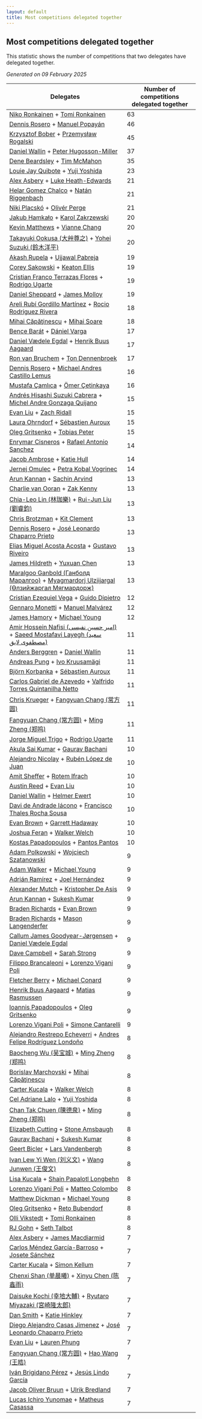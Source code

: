 ```yaml
---
layout: default
title: Most competitions delegated together
---
```

## Most competitions delegated together
This statistic shows the number of competitions that two delegates have delegated together.

*Generated on 09 February 2025*

| Delegates | Number of competitions delegated together |
| --- | --- |
| [Niko Ronkainen](https://www.worldcubeassociation.org/persons/2010RONK01) + [Tomi Ronkainen](https://www.worldcubeassociation.org/persons/2012RONK01) | 63 |
| [Dennis Rosero](https://www.worldcubeassociation.org/persons/2010ROSE03) + [Manuel Popayán](https://www.worldcubeassociation.org/persons/2017POPA01) | 46 |
| [Krzysztof Bober](https://www.worldcubeassociation.org/persons/2013BOBE01) + [Przemysław Rogalski](https://www.worldcubeassociation.org/persons/2013ROGA02) | 45 |
| [Daniel Wallin](https://www.worldcubeassociation.org/persons/2013WALL03) + [Peter Hugosson-Miller](https://www.worldcubeassociation.org/persons/2021HUGO01) | 37 |
| [Dene Beardsley](https://www.worldcubeassociation.org/persons/2009BEAR01) + [Tim McMahon](https://www.worldcubeassociation.org/persons/2009MCMA01) | 35 |
| [Louie Jay Quibote](https://www.worldcubeassociation.org/persons/2012QUIB01) + [Yuji Yoshida](https://www.worldcubeassociation.org/persons/2015YOSH01) | 23 |
| [Alex Asbery](https://www.worldcubeassociation.org/persons/2013ASBE01) + [Luke Heath-Edwards](https://www.worldcubeassociation.org/persons/2018HEAT01) | 21 |
| [Helar Gomez Chalco](https://www.worldcubeassociation.org/persons/2015CHAL01) + [Natán Riggenbach](https://www.worldcubeassociation.org/persons/2011RIGG03) | 21 |
| [Niki Placskó](https://www.worldcubeassociation.org/persons/2008PLAC01) + [Olivér Perge](https://www.worldcubeassociation.org/persons/2007PERG01) | 21 |
| [Jakub Hamkało](https://www.worldcubeassociation.org/persons/2018HAMK01) + [Karol Zakrzewski](https://www.worldcubeassociation.org/persons/2014ZAKR01) | 20 |
| [Kevin Matthews](https://www.worldcubeassociation.org/persons/2010MATT02) + [Vianne Chang](https://www.worldcubeassociation.org/persons/2017CHAN47) | 20 |
| [Takayuki Ookusa (大艸尊之)](https://www.worldcubeassociation.org/persons/2006OOKU01) + [Yohei Suzuki (鈴木洋平)](https://www.worldcubeassociation.org/persons/2006SUZU03) | 20 |
| [Akash Rupela](https://www.worldcubeassociation.org/persons/2012RUPE01) + [Ujjawal Pabreja](https://www.worldcubeassociation.org/persons/2015PABR01) | 19 |
| [Corey Sakowski](https://www.worldcubeassociation.org/persons/2011SAKO01) + [Keaton Ellis](https://www.worldcubeassociation.org/persons/2012ELLI01) | 19 |
| [Cristian Franco Terrazas Flores](https://www.worldcubeassociation.org/persons/2015FLOR04) + [Rodrigo Ugarte](https://www.worldcubeassociation.org/persons/2015UGAR01) | 19 |
| [Daniel Sheppard](https://www.worldcubeassociation.org/persons/2009SHEP01) + [James Molloy](https://www.worldcubeassociation.org/persons/2011MOLL01) | 19 |
| [Areli Rubí Gordillo Martínez](https://www.worldcubeassociation.org/persons/2014MART08) + [Rocio Rodriguez Rivera](https://www.worldcubeassociation.org/persons/2016RIVE14) | 18 |
| [Mihai Căpăţinescu](https://www.worldcubeassociation.org/persons/2012CAPA01) + [Mihai Soare](https://www.worldcubeassociation.org/persons/2019SOAR03) | 18 |
| [Bence Barát](https://www.worldcubeassociation.org/persons/2008BARA01) + [Dániel Varga](https://www.worldcubeassociation.org/persons/2008VARG01) | 17 |
| [Daniel Vædele Egdal](https://www.worldcubeassociation.org/persons/2013EGDA01) + [Henrik Buus Aagaard](https://www.worldcubeassociation.org/persons/2006BUUS01) | 17 |
| [Ron van Bruchem](https://www.worldcubeassociation.org/persons/2003BRUC01) + [Ton Dennenbroek](https://www.worldcubeassociation.org/persons/2003DENN01) | 17 |
| [Dennis Rosero](https://www.worldcubeassociation.org/persons/2010ROSE03) + [Michael Andres Castillo Lemus](https://www.worldcubeassociation.org/persons/2011CAST02) | 16 |
| [Mustafa Çamlıca](https://www.worldcubeassociation.org/persons/2018CAML01) + [Ömer Çetinkaya](https://www.worldcubeassociation.org/persons/2013CETI01) | 16 |
| [Andrés Hisashi Suzuki Cabrera](https://www.worldcubeassociation.org/persons/2016SUZU03) + [Michel Andre Gonzaga Quijano](https://www.worldcubeassociation.org/persons/2018QUIJ01) | 15 |
| [Evan Liu](https://www.worldcubeassociation.org/persons/2009LIUE01) + [Zach Ridall](https://www.worldcubeassociation.org/persons/2018RIDA01) | 15 |
| [Laura Ohrndorf](https://www.worldcubeassociation.org/persons/2009OHRN01) + [Sébastien Auroux](https://www.worldcubeassociation.org/persons/2008AURO01) | 15 |
| [Oleg Gritsenko](https://www.worldcubeassociation.org/persons/2011GRIT01) + [Tobias Peter](https://www.worldcubeassociation.org/persons/2014PETE03) | 15 |
| [Enrymar Cisneros](https://www.worldcubeassociation.org/persons/2013CISN01) + [Rafael Antonio Sanchez](https://www.worldcubeassociation.org/persons/2014SANC19) | 14 |
| [Jacob Ambrose](https://www.worldcubeassociation.org/persons/2010AMBR01) + [Katie Hull](https://www.worldcubeassociation.org/persons/2010HULL01) | 14 |
| [Jernej Omulec](https://www.worldcubeassociation.org/persons/2010OMUL01) + [Petra Kobal Vogrinec](https://www.worldcubeassociation.org/persons/2010VOGR01) | 14 |
| [Arun Kannan](https://www.worldcubeassociation.org/persons/2014KANN02) + [Sachin Arvind](https://www.worldcubeassociation.org/persons/2013ARVI02) | 13 |
| [Charlie van Ooran](https://www.worldcubeassociation.org/persons/2017OORA01) + [Zak Kenny](https://www.worldcubeassociation.org/persons/2016KENN01) | 13 |
| [Chia-Leo Lin (林珈樂)](https://www.worldcubeassociation.org/persons/2006LINC01) + [Rui-Jun Liu (劉睿鈞)](https://www.worldcubeassociation.org/persons/2011LIUR02) | 13 |
| [Chris Brotzman](https://www.worldcubeassociation.org/persons/2013BROT01) + [Kit Clement](https://www.worldcubeassociation.org/persons/2008CLEM01) | 13 |
| [Dennis Rosero](https://www.worldcubeassociation.org/persons/2010ROSE03) + [José Leonardo Chaparro Prieto](https://www.worldcubeassociation.org/persons/2011CHAP01) | 13 |
| [Elias Miguel Acosta Acosta](https://www.worldcubeassociation.org/persons/2016ACOS08) + [Gustavo Riveiro](https://www.worldcubeassociation.org/persons/2016RIVE01) | 13 |
| [James Hildreth](https://www.worldcubeassociation.org/persons/2009HILD01) + [Yuxuan Chen](https://www.worldcubeassociation.org/persons/2011CHEN54) | 13 |
| [Maralgoo Ganbold (Ганболд Маралгоо)](https://www.worldcubeassociation.org/persons/2018GANB02) + [Myagmardorj Ulziijargal (Өлзийжаргал Мягмардорж)](https://www.worldcubeassociation.org/persons/2016OLZI01) | 13 |
| [Cristian Ezequiel Vega](https://www.worldcubeassociation.org/persons/2013VEGA03) + [Guido Dipietro](https://www.worldcubeassociation.org/persons/2013DIPI01) | 12 |
| [Gennaro Monetti](https://www.worldcubeassociation.org/persons/2017MONE01) + [Manuel Malvárez](https://www.worldcubeassociation.org/persons/2019MALV01) | 12 |
| [James Hamory](https://www.worldcubeassociation.org/persons/2009HAMO01) + [Michael Young](https://www.worldcubeassociation.org/persons/2008YOUN02) | 12 |
| [Amir Hossein Nafisi (امیر حسین نفیسی)](https://www.worldcubeassociation.org/persons/2012NAFI01) + [Saeed Mostafavi Layegh (سعید مصطفوی لایق)](https://www.worldcubeassociation.org/persons/2011LAYE01) | 11 |
| [Anders Berggren](https://www.worldcubeassociation.org/persons/2011BERG02) + [Daniel Wallin](https://www.worldcubeassociation.org/persons/2013WALL03) | 11 |
| [Andreas Pung](https://www.worldcubeassociation.org/persons/2009PUNG01) + [Ivo Kruusamägi](https://www.worldcubeassociation.org/persons/2018KRUU01) | 11 |
| [Björn Korbanka](https://www.worldcubeassociation.org/persons/2009KORB01) + [Sébastien Auroux](https://www.worldcubeassociation.org/persons/2008AURO01) | 11 |
| [Carlos Gabriel de Azevedo](https://www.worldcubeassociation.org/persons/2016AZEV03) + [Valfrido Torres Quintanilha Netto](https://www.worldcubeassociation.org/persons/2015QUIN09) | 11 |
| [Chris Krueger](https://www.worldcubeassociation.org/persons/2006KRUE01) + [Fangyuan Chang (常方圆)](https://www.worldcubeassociation.org/persons/2009CHAN04) | 11 |
| [Fangyuan Chang (常方圆)](https://www.worldcubeassociation.org/persons/2009CHAN04) + [Ming Zheng (郑鸣)](https://www.worldcubeassociation.org/persons/2009ZHEN11) | 11 |
| [Jorge Miguel Trigo](https://www.worldcubeassociation.org/persons/2015TRIG02) + [Rodrigo Ugarte](https://www.worldcubeassociation.org/persons/2015UGAR01) | 11 |
| [Akula Sai Kumar](https://www.worldcubeassociation.org/persons/2012KUMA02) + [Gaurav Bachani](https://www.worldcubeassociation.org/persons/2017BACH09) | 10 |
| [Alejandro Nicolay](https://www.worldcubeassociation.org/persons/2017NICO01) + [Rubén López de Juan](https://www.worldcubeassociation.org/persons/2016LOPE37) | 10 |
| [Amit Sheffer](https://www.worldcubeassociation.org/persons/2010SHEF01) + [Rotem Ifrach](https://www.worldcubeassociation.org/persons/2014IFRA01) | 10 |
| [Austin Reed](https://www.worldcubeassociation.org/persons/2011REED01) + [Evan Liu](https://www.worldcubeassociation.org/persons/2009LIUE01) | 10 |
| [Daniel Wallin](https://www.worldcubeassociation.org/persons/2013WALL03) + [Helmer Ewert](https://www.worldcubeassociation.org/persons/2015EWER01) | 10 |
| [Davi de Andrade Iácono](https://www.worldcubeassociation.org/persons/2015IACO01) + [Francisco Thales Rocha Sousa](https://www.worldcubeassociation.org/persons/2013SOUS03) | 10 |
| [Evan Brown](https://www.worldcubeassociation.org/persons/2013BROW04) + [Garrett Hadaway](https://www.worldcubeassociation.org/persons/2015HADA01) | 10 |
| [Joshua Feran](https://www.worldcubeassociation.org/persons/2011FERA01) + [Walker Welch](https://www.worldcubeassociation.org/persons/2011WELC01) | 10 |
| [Kostas Papadopoulos](https://www.worldcubeassociation.org/persons/2015PAPA02) + [Pantos Pantos](https://www.worldcubeassociation.org/persons/2018PANT04) | 10 |
| [Adam Polkowski](https://www.worldcubeassociation.org/persons/2007POLK01) + [Wojciech Szatanowski](https://www.worldcubeassociation.org/persons/2011SZAT01) | 9 |
| [Adam Walker](https://www.worldcubeassociation.org/persons/2012WALK02) + [Michael Young](https://www.worldcubeassociation.org/persons/2008YOUN02) | 9 |
| [Adrián Ramírez](https://www.worldcubeassociation.org/persons/2013RAMI02) + [Joel Hernández](https://www.worldcubeassociation.org/persons/2007HERN02) | 9 |
| [Alexander Mutch](https://www.worldcubeassociation.org/persons/2014MUTC01) + [Kristopher De Asis](https://www.worldcubeassociation.org/persons/2008ASIS01) | 9 |
| [Arun Kannan](https://www.worldcubeassociation.org/persons/2014KANN02) + [Sukesh Kumar](https://www.worldcubeassociation.org/persons/2017KUMA30) | 9 |
| [Braden Richards](https://www.worldcubeassociation.org/persons/2017RICH02) + [Evan Brown](https://www.worldcubeassociation.org/persons/2013BROW04) | 9 |
| [Braden Richards](https://www.worldcubeassociation.org/persons/2017RICH02) + [Mason Langenderfer](https://www.worldcubeassociation.org/persons/2013LANG03) | 9 |
| [Callum James Goodyear-Jørgensen](https://www.worldcubeassociation.org/persons/2012GOOD02) + [Daniel Vædele Egdal](https://www.worldcubeassociation.org/persons/2013EGDA01) | 9 |
| [Dave Campbell](https://www.worldcubeassociation.org/persons/2005CAMP01) + [Sarah Strong](https://www.worldcubeassociation.org/persons/2007STRO01) | 9 |
| [Filippo Brancaleoni](https://www.worldcubeassociation.org/persons/2008BRAN01) + [Lorenzo Vigani Poli](https://www.worldcubeassociation.org/persons/2007POLI01) | 9 |
| [Fletcher Berry](https://www.worldcubeassociation.org/persons/2018BERR01) + [Michael Conard](https://www.worldcubeassociation.org/persons/2013CONA01) | 9 |
| [Henrik Buus Aagaard](https://www.worldcubeassociation.org/persons/2006BUUS01) + [Matias Rasmussen](https://www.worldcubeassociation.org/persons/2013RASM02) | 9 |
| [Ioannis Papadopoulos](https://www.worldcubeassociation.org/persons/2013PAPA01) + [Oleg Gritsenko](https://www.worldcubeassociation.org/persons/2011GRIT01) | 9 |
| [Lorenzo Vigani Poli](https://www.worldcubeassociation.org/persons/2007POLI01) + [Simone Cantarelli](https://www.worldcubeassociation.org/persons/2012CANT02) | 9 |
| [Alejandro Restrepo Echeverri](https://www.worldcubeassociation.org/persons/2017ECHE04) + [Andres Felipe Rodríguez Londoño](https://www.worldcubeassociation.org/persons/2019LOND02) | 8 |
| [Baocheng Wu (吴宝城)](https://www.worldcubeassociation.org/persons/2014WUBA01) + [Ming Zheng (郑鸣)](https://www.worldcubeassociation.org/persons/2009ZHEN11) | 8 |
| [Borislav Marchovski](https://www.worldcubeassociation.org/persons/2012MARC01) + [Mihai Căpăţinescu](https://www.worldcubeassociation.org/persons/2012CAPA01) | 8 |
| [Carter Kucala](https://www.worldcubeassociation.org/persons/2015KUCA01) + [Walker Welch](https://www.worldcubeassociation.org/persons/2011WELC01) | 8 |
| [Cel Adriane Lalo](https://www.worldcubeassociation.org/persons/2012LALO01) + [Yuji Yoshida](https://www.worldcubeassociation.org/persons/2015YOSH01) | 8 |
| [Chan Tak Chuen (陳德泉)](https://www.worldcubeassociation.org/persons/2007CHUE01) + [Ming Zheng (郑鸣)](https://www.worldcubeassociation.org/persons/2009ZHEN11) | 8 |
| [Elizabeth Cutting](https://www.worldcubeassociation.org/persons/2019CUTT01) + [Stone Amsbaugh](https://www.worldcubeassociation.org/persons/2018AMSB02) | 8 |
| [Gaurav Bachani](https://www.worldcubeassociation.org/persons/2017BACH09) + [Sukesh Kumar](https://www.worldcubeassociation.org/persons/2017KUMA30) | 8 |
| [Geert Bicler](https://www.worldcubeassociation.org/persons/2010BICL01) + [Lars Vandenbergh](https://www.worldcubeassociation.org/persons/2003VAND01) | 8 |
| [Ivan Lew Yi Wen (刘义文)](https://www.worldcubeassociation.org/persons/2012WENI01) + [Wang Junwen (王俊文)](https://www.worldcubeassociation.org/persons/2009JUNW01) | 8 |
| [Lisa Kucala](https://www.worldcubeassociation.org/persons/2019KUCA01) + [Shain Papalotl Longbehn](https://www.worldcubeassociation.org/persons/2020LONG05) | 8 |
| [Lorenzo Vigani Poli](https://www.worldcubeassociation.org/persons/2007POLI01) + [Matteo Colombo](https://www.worldcubeassociation.org/persons/2009COLO03) | 8 |
| [Matthew Dickman](https://www.worldcubeassociation.org/persons/2013DICK01) + [Michael Young](https://www.worldcubeassociation.org/persons/2008YOUN02) | 8 |
| [Oleg Gritsenko](https://www.worldcubeassociation.org/persons/2011GRIT01) + [Reto Bubendorf](https://www.worldcubeassociation.org/persons/2012BUBE01) | 8 |
| [Olli Vikstedt](https://www.worldcubeassociation.org/persons/2014VIKS01) + [Tomi Ronkainen](https://www.worldcubeassociation.org/persons/2012RONK01) | 8 |
| [RJ Gohn](https://www.worldcubeassociation.org/persons/2016GOHN01) + [Seth Talbot](https://www.worldcubeassociation.org/persons/2015TALB01) | 8 |
| [Alex Asbery](https://www.worldcubeassociation.org/persons/2013ASBE01) + [James Macdiarmid](https://www.worldcubeassociation.org/persons/2015MACD03) | 7 |
| [Carlos Méndez García-Barroso](https://www.worldcubeassociation.org/persons/2010GARC02) + [Josete Sánchez](https://www.worldcubeassociation.org/persons/2015SANC18) | 7 |
| [Carter Kucala](https://www.worldcubeassociation.org/persons/2015KUCA01) + [Simon Kellum](https://www.worldcubeassociation.org/persons/2016KELL12) | 7 |
| [Chenxi Shan (单晨曦)](https://www.worldcubeassociation.org/persons/2010SHAN02) + [Xinyu Chen (陈鑫雨)](https://www.worldcubeassociation.org/persons/2012CHEN26) | 7 |
| [Daisuke Kochi (幸地大輔)](https://www.worldcubeassociation.org/persons/2019KOCH05) + [Ryutaro Miyazaki (宮崎隆太郎)](https://www.worldcubeassociation.org/persons/2017MIYA04) | 7 |
| [Dan Smith](https://www.worldcubeassociation.org/persons/2018SMIT42) + [Katie Hinkley](https://www.worldcubeassociation.org/persons/2016HINK01) | 7 |
| [Diego Alejandro Casas Jimenez](https://www.worldcubeassociation.org/persons/2014JIME05) + [José Leonardo Chaparro Prieto](https://www.worldcubeassociation.org/persons/2011CHAP01) | 7 |
| [Evan Liu](https://www.worldcubeassociation.org/persons/2009LIUE01) + [Lauren Phung](https://www.worldcubeassociation.org/persons/2016PHUN02) | 7 |
| [Fangyuan Chang (常方圆)](https://www.worldcubeassociation.org/persons/2009CHAN04) + [Hao Wang (王皓)](https://www.worldcubeassociation.org/persons/2009WANG43) | 7 |
| [Iván Brigidano Pérez](https://www.worldcubeassociation.org/persons/2016PERE44) + [Jesús Lindo García](https://www.worldcubeassociation.org/persons/2013GARC08) | 7 |
| [Jacob Oliver Bruun](https://www.worldcubeassociation.org/persons/2018BRUU01) + [Ulrik Bredland](https://www.worldcubeassociation.org/persons/2012BRED01) | 7 |
| [Lucas Ichiro Yunomae](https://www.worldcubeassociation.org/persons/2014YUNO01) + [Matheus Casassa](https://www.worldcubeassociation.org/persons/2017VIAN01) | 7 |
